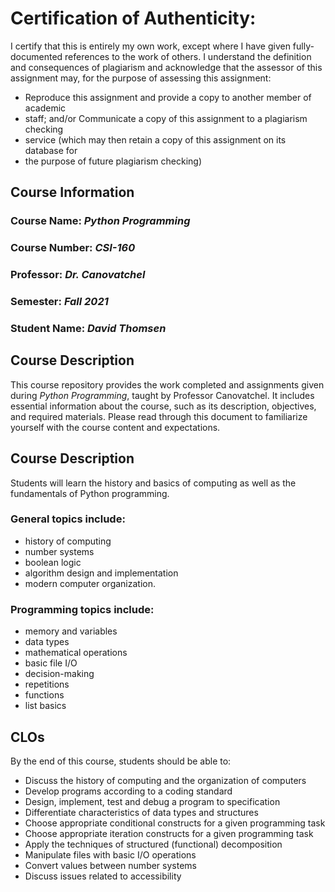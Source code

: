 # Certification of Authenticity:
I certify that this is entirely my own work, except where I have given
fully-documented references to the work of others. I understand the definition
and consequences of plagiarism and acknowledge that the assessor of this
assignment may, for the purpose of assessing this assignment:
- Reproduce this assignment and provide a copy to another member of academic
- staff; and/or Communicate a copy of this assignment to a plagiarism checking
- service (which may then retain a copy of this assignment on its database for
- the purpose of future plagiarism checking)


## Course Information

### Course Name: _Python Programming_

### Course Number: _CSI-160_

### Professor: _Dr. Canovatchel_

### Semester: _Fall 2021_

### Student Name: _David Thomsen_



## Course Description

This course repository provides the work completed and assignments given during _Python Programming_, taught by Professor Canovatchel. It includes essential information about the course, such as its description, objectives, and required materials. Please read through this document to familiarize yourself with the course content and expectations.

## Course Description

Students will learn the history and basics of computing as well as the fundamentals of Python programming. 

### General topics include:
- history of computing
- number systems
- boolean logic
- algorithm design and implementation
- modern computer organization. 

### Programming topics include: 
- memory and variables
- data types
- mathematical operations
- basic file I/O
- decision-making
- repetitions
- functions
- list basics

## CLOs

By the end of this course, students should be able to:

- Discuss the history of computing and the organization of computers
- Develop programs according to a coding standard
- Design, implement, test and debug a program to specification
- Differentiate characteristics of data types and structures
- Choose appropriate conditional constructs for a given programming task
- Choose appropriate iteration constructs for a given programming task
- Apply the techniques of structured (functional) decomposition
- Manipulate files with basic I/O operations
- Convert values between number systems
- Discuss issues related to accessibility
